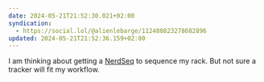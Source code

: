```yaml
---
date: 2024-05-21T21:52:30.021+02:00
syndication:
  - https://social.lol/@alienlebarge/112480823278682896
updated: 2024-05-21T21:52:36.159+02:00
---
```


I am thinking about getting a [NerdSeq](https://xor-electronics.com/nerdseq/) to sequence my rack.
But not sure a tracker will fit my workflow.
